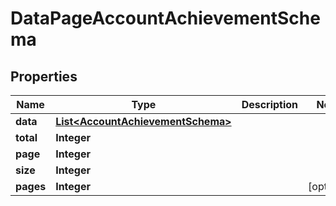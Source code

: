 

# DataPageAccountAchievementSchema


## Properties

| Name | Type | Description | Notes |
|------------ | ------------- | ------------- | -------------|
|**data** | [**List&lt;AccountAchievementSchema&gt;**](AccountAchievementSchema.md) |  |  |
|**total** | **Integer** |  |  |
|**page** | **Integer** |  |  |
|**size** | **Integer** |  |  |
|**pages** | **Integer** |  |  [optional] |



